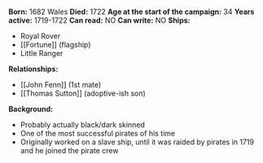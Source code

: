 **Born:** 1682 Wales
**Died:** 1722
**Age at the start of the campaign:** 34
**Years active:** 1719-1722
**Can read:** NO
**Can write:** NO
**Ships:**
- Royal Rover
- [[Fortune]] (flagship)
- Little Ranger

**Relationships:**
- [[John Fenn]] (1st mate)
- [[Thomas Sutton]] (adoptive-ish son)

**Background:**
- Probably actually black/dark skinned
- One of the most successful pirates of his time
- Originally worked on a slave ship, until it was raided by pirates in 1719 and he joined the pirate crew